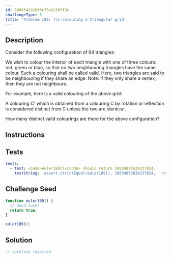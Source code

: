 ```yaml
---
id: 5900f4291000cf542c50ff3c
challengeType: 5
title: 'Problem 189: Tri-colouring a triangular grid'
---
```


## Description
<section id='description'>
Consider the following configuration of 64 triangles:



We wish to colour the interior of each triangle with one of three colours: red, green or blue, so that no two neighbouring triangles have the same colour. Such a colouring shall be called valid. Here, two triangles are said to be neighbouring if they share an edge.
Note: if they only share a vertex, then they are not neighbours. 

For example, here is a valid colouring of the above grid:


A colouring C' which is obtained from a colouring C by rotation or reflection is considered distinct from C unless the two are identical.

How many distinct valid colourings are there for the above configuration?
</section>

## Instructions
<section id='instructions'>

</section>

## Tests
<section id='tests'>

```yml
tests:
  - text: <code>euler189()</code> should return 10834893628237824.
    testString: 'assert.strictEqual(euler189(), 10834893628237824, ''<code>euler189()</code> should return 10834893628237824.'');'

```

</section>

## Challenge Seed
<section id='challengeSeed'>

<div id='js-seed'>

```js
function euler189() {
  // Good luck!
  return true;
}

euler189();
```

</div>



</section>

## Solution
<section id='solution'>

```js
// solution required
```
</section>
